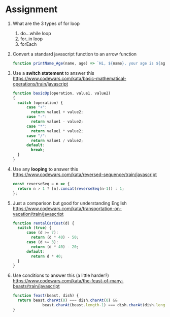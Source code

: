 Assignment
===

1. What are the 3 types of for loop

   1. do...while loop
   2. for..in loop
   3. forEach

2. Convert a standard javascript function to an arrow function

   ```js
   function printName_Age(name, age) => `Hi, ${name}, your age is ${age}`;
   ```

3. Use a **switch statement** to answer this https://www.codewars.com/kata/basic-mathematical-operations/train/javascript

   ```js
   function basicOp(operation, value1, value2)
   {
     switch (operation) {
         case "+":
           return value1 + value2;
         case "-":
           return value1 - value2;
         case "*":
           return value1 * value2;
         case "/": 
           return value1 / value2;
         default:
           break;
     }
   }
   ```

4. Use any **looping** to answer this https://www.codewars.com/kata/reversed-sequence/train/javascript

   ```js
   const reverseSeq = n => {
     return n > 1 ? [n].concat(reverseSeq(n-1)) : 1;
   };
   ```

5. Just a comparison but good for understanding English https://www.codewars.com/kata/transportation-on-vacation/train/javascript

   ```js
   function rentalCarCost(d) {
     switch (true) {
         case (d >= 7):
           return (d * 40) - 50;
         case (d >= 3):
           return (d * 40) - 20;
         default: 
           return d * 40;
     }
   }
   ```

6. Use conditions to answer this (a little harder?) https://www.codewars.com/kata/the-feast-of-many-beasts/train/javascript

   ```js
   function feast(beast, dish) {
     return beast.charAt(0) === dish.charAt(0) && 
       			beast.charAt(beast.length-1) === dish.charAt(dish.length-1); 
   }
   ```
